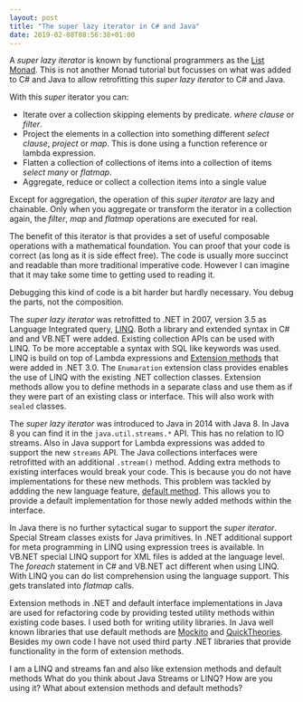 ```yaml
---
layout: post
title: "The super lazy iterator in C# and Java"
date: 2019-02-08T08:56:38+01:00
---
```

A *super lazy iterator* is known by functional programmers as the [List Monad](https://www.schoolofhaskell.com/school/starting-with-haskell/basics-of-haskell/13-the-list-monad).  This is not another Monad tutorial but focusses on what was added to C# and Java to allow retrofitting this *super lazy iterator* to C# and Java.

With this *super* iterator you can:

* Iterate over a collection skipping elements by predicate. *where clause* or *filter*.
* Project the elements in a collection into something different *select clause*, *project* or *map*. This is done using a function reference or lambda expression.
* Flatten a collection of collections of items into a collection of items *select many* or *flatmap*.
* Aggregate, reduce or collect a collection items into a single value

Except for aggregation, the operation of this *super iterator* are lazy and chainable. Only when you aggregate or transform the iterator in a collection again, the *filter*, *map* and *flatmap* operations are executed for real.

The benefit of this iterator is that provides a set of useful composable operations with a mathematical foundation. You can proof that your code is correct (as long as it is side effect free). The code is usually more succinct and readable than more traditional imperative code. However I can imagine that it may take some time to getting used to reading it.

Debugging this kind of code is a bit harder but hardly necessary. You debug the parts, not the composition.

The *super lazy iterator* was retrofitted to .NET in 2007, version 3.5 as Language Integrated query, [LINQ](https://en.wikipedia.org/wiki/Language_Integrated_Query). Both a library and extended syntax in C# and and VB.NET were added. Existing collection APIs can be used with LINQ. To be more acceptable a syntax with SQL like keywords was used. LINQ is build on top of Lambda expressions and [Extension methods](https://docs.microsoft.com/en-us/dotnet/csharp/programming-guide/classes-and-structs/extension-methods) that were added in .NET 3.0. The `Enumaration` extension class provides enables the use of LINQ with the existing .NET collection classes. Extension methods allow you to define methods in a separate class and use them as if they were part of an existing class or interface. This will also work with `sealed` classes.

The *super lazy iterator* was introduced to Java in 2014 with Java 8. In Java 8 you can find it in the `java.util.streams.*` API.  This has no relation to IO streams. Also in Java support for Lambda expressions was added to support the new `streams` API. The Java collections interfaces were retrofitted with an additional `.stream()` method. Adding extra methods to existing interfaces would break your code. This is because you do not have implementations for these new methods. This problem was tackled by addding the new language feature, [default method](https://docs.oracle.com/javase/tutorial/java/IandI/defaultmethods.html). This allows you to provide a default implementation for those newly added methods within the interface.

In Java there is no further sytactical sugar to support the *super iterator*. Special Stream classes exists for Java primitives. In .NET additional support for meta programming in LINQ using expression trees is available. In VB.NET special LINQ support for XML files is added at the language level. The *foreach* statement in C# and VB.NET act different when using LINQ. With LINQ you can do list comprehension using the language support. This gets translated into *flatmap* calls.

Extension methods in .NET and default interface implementations in Java are used for refactoring code by providing tested utility methods within existing code bases.
I used both for writing utility libraries. In Java well known libraries that use default methods are [Mockito](https://site.mockito.org/) and [QuickTheories](https://github.com/quicktheories/QuickTheories). Besides my own code I have not used third party .NET libraries that provide functionality in the form of extension methods.

I am a LINQ and streams fan and also like extension methods and default methods What do you think about Java Streams or LINQ? How are you using it? What about extension methods and default methods?
